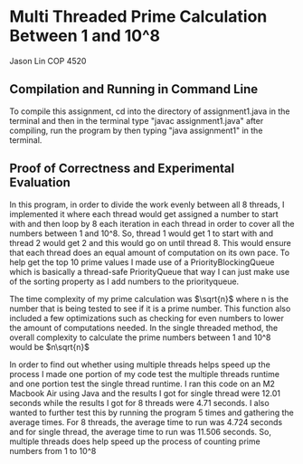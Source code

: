 # Multi Threaded Prime Calculation Between 1 and 10^8
Jason Lin COP 4520
## Compilation and Running in Command Line
To compile this assignment, cd into the directory of assignment1.java in the terminal and then in the terminal type "javac assignment1.java"
after compiling, run the program by then typing "java assignment1" in the terminal.
## Proof of Correctness and Experimental Evaluation
In this program, in order to divide the work evenly between all 8 threads, I implemented it where each thread would get assigned a number to start with and then loop by 8 each iteration in each thread in order to cover all the numbers between 1 and 10^8. So, thread 1 would get 1 to start with and thread 2 would get 2 and this would go on until thread 8. This would ensure that each thread does an equal amount of computation on its own pace. To help get the top 10 prime values I made use of a PriorityBlockingQueue which is basically a thread-safe PriorityQueue that way I can just make use of the sorting property as I add numbers to the priorityqueue. 

The time complexity of my prime calculation was $\sqrt{n}$
where n is the number that is being tested to see if it is a prime number. This function also included a few optimizations such as checking for even numbers to lower the amount of computations needed. 
In the single threaded method, the overall complexity to calculate the prime numbers between 1 and 10^8 would be $n\sqrt{n}$

In order to find out whether using multiple threads helps speed up the process I made one portion of my code test the multiple threads runtime and one portion test the single thread runtime. I ran this code on an M2 Macbook Air using Java and the results I got for single thread were 12.01 seconds while the results I got for 8 threads were 4.71 seconds. I also wanted to further test this by running the program 5 times and gathering the average times. For 8 threads, the average time to run was 4.724 seconds and for single thread, the average time to run was 11.506 seconds. So, multiple threads does help speed up the process of counting prime numbers from 1 to 10^8